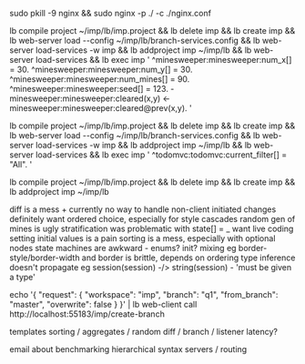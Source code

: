 sudo pkill -9 nginx && sudo nginx -p ./ -c ./nginx.conf

lb compile project ~/imp/lb/imp.project && lb delete imp && lb create imp && lb web-server load --config ~/imp/lb/branch-services.config && lb web-server load-services -w imp && lb addproject imp ~/imp/lb && lb web-server load-services && lb exec imp '
  ^minesweeper:minesweeper:num_x[] = 30.
  ^minesweeper:minesweeper:num_y[] = 30.
  ^minesweeper:minesweeper:num_mines[] = 90.
  ^minesweeper:minesweeper:seed[] = 123.
  -minesweeper:minesweeper:cleared(x,y) <-
    minesweeper:minesweeper:cleared@prev(x,y).
'

lb compile project ~/imp/lb/imp.project && lb delete imp && lb create imp && lb web-server load --config ~/imp/lb/branch-services.config && lb web-server load-services -w imp && lb addproject imp ~/imp/lb && lb web-server load-services && lb exec imp '
  ^todomvc:todomvc:current_filter[] = "All".
'

lb compile project ~/imp/lb/imp.project && lb delete imp && lb create imp && lb addproject imp ~/imp/lb

diff is a mess + currently no way to handle non-client initiated changes
definitely want ordered choice, especially for style cascades
random gen of mines is ugly
stratification was problematic with state[] = _
want live coding
setting initial values is a pain
sorting is a mess, especially with optional nodes
state machines are awkward - enums? init?
mixing eg border-style/border-width and border is brittle, depends on ordering
type inference doesn't propagate eg session(session) -/> string(session) - 'must be given a type'

echo '{ "request": { "workspace": "imp", "branch": "q1", "from_branch": "master", "overwrite": false } }' | lb web-client call http://localhost:55183/imp/create-branch

templates
sorting / aggregates / random
diff / branch / listener
latency?

email about benchmarking
hierarchical syntax
servers / routing

